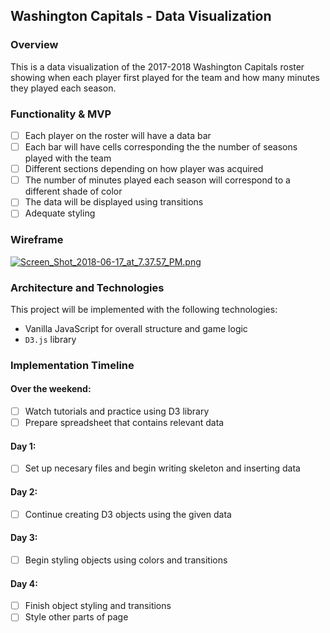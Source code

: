 ## Washington Capitals - Data Visualization

### Overview
This is a data visualization of the 2017-2018 Washington Capitals roster showing when each player first played for the team and how many minutes they played each season.

### Functionality & MVP
- [ ] Each player on the roster will have a data bar
- [ ] Each bar will have cells corresponding the the number of seasons played with the team
- [ ] Different sections depending on how player was acquired
- [ ] The number of minutes played each season will correspond to a different shade of color
- [ ] The data will be displayed using transitions
- [ ] Adequate styling

### Wireframe
[![Screen_Shot_2018-06-17_at_7.37.57_PM.png](https://s8.postimg.cc/laaazg3dh/Screen_Shot_2018-06-17_at_7.37.57_PM.png)](https://postimg.cc/image/7tdcgkt1t/)

### Architecture and Technologies
This project will be implemented with the following technologies:
* Vanilla JavaScript for overall structure and game logic
* `D3.js` library

### Implementation Timeline
#### Over the weekend:
- [ ] Watch tutorials and practice using D3 library
- [ ] Prepare spreadsheet that contains relevant data

#### Day 1:
- [ ] Set up necesary files and begin writing skeleton and inserting data

#### Day 2:
- [ ] Continue creating D3 objects using the given data

#### Day 3:
- [ ] Begin styling objects using colors and transitions

#### Day 4:
- [ ] Finish object styling and transitions
- [ ] Style other parts of page
